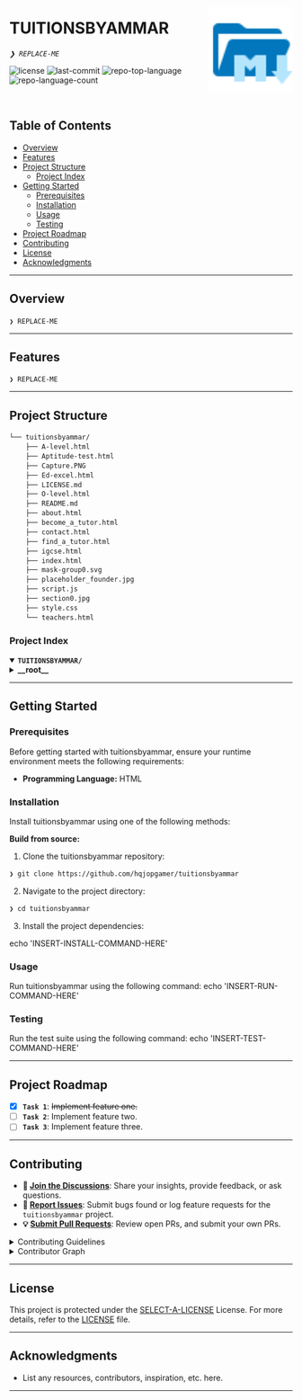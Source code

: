 <div align="left" style="position: relative;">
<img src="https://raw.githubusercontent.com/PKief/vscode-material-icon-theme/ec559a9f6bfd399b82bb44393651661b08aaf7ba/icons/folder-markdown-open.svg" align="right" width="30%" style="margin: -20px 0 0 20px;">
<h1>TUITIONSBYAMMAR</h1>
<p align="left">
	<em><code>❯ REPLACE-ME</code></em>
</p>
<p align="left">
	<img src="https://img.shields.io/github/license/hqjopgamer/tuitionsbyammar?style=default&logo=opensourceinitiative&logoColor=white&color=0080ff" alt="license">
	<img src="https://img.shields.io/github/last-commit/hqjopgamer/tuitionsbyammar?style=default&logo=git&logoColor=white&color=0080ff" alt="last-commit">
	<img src="https://img.shields.io/github/languages/top/hqjopgamer/tuitionsbyammar?style=default&color=0080ff" alt="repo-top-language">
	<img src="https://img.shields.io/github/languages/count/hqjopgamer/tuitionsbyammar?style=default&color=0080ff" alt="repo-language-count">
</p>
<p align="left"><!-- default option, no dependency badges. -->
</p>
<p align="left">
	<!-- default option, no dependency badges. -->
</p>
</div>
<br clear="right">

##  Table of Contents

- [ Overview](#-overview)
- [ Features](#-features)
- [ Project Structure](#-project-structure)
  - [ Project Index](#-project-index)
- [ Getting Started](#-getting-started)
  - [ Prerequisites](#-prerequisites)
  - [ Installation](#-installation)
  - [ Usage](#-usage)
  - [ Testing](#-testing)
- [ Project Roadmap](#-project-roadmap)
- [ Contributing](#-contributing)
- [ License](#-license)
- [ Acknowledgments](#-acknowledgments)

---

##  Overview

<code>❯ REPLACE-ME</code>

---

##  Features

<code>❯ REPLACE-ME</code>

---

##  Project Structure

```sh
└── tuitionsbyammar/
    ├── A-level.html
    ├── Aptitude-test.html
    ├── Capture.PNG
    ├── Ed-excel.html
    ├── LICENSE.md
    ├── O-level.html
    ├── README.md
    ├── about.html
    ├── become_a_tutor.html
    ├── contact.html
    ├── find_a_tutor.html
    ├── igcse.html
    ├── index.html
    ├── mask-group0.svg
    ├── placeholder_founder.jpg
    ├── script.js
    ├── section0.jpg
    ├── style.css
    └── teachers.html
```


###  Project Index
<details open>
	<summary><b><code>TUITIONSBYAMMAR/</code></b></summary>
	<details> <!-- __root__ Submodule -->
		<summary><b>__root__</b></summary>
		<blockquote>
			<table>
			<tr>
				<td><b><a href='https://github.com/hqjopgamer/tuitionsbyammar/blob/master/style.css'>style.css</a></b></td>
				<td><code>❯ REPLACE-ME</code></td>
			</tr>
			<tr>
				<td><b><a href='https://github.com/hqjopgamer/tuitionsbyammar/blob/master/become_a_tutor.html'>become_a_tutor.html</a></b></td>
				<td><code>❯ REPLACE-ME</code></td>
			</tr>
			<tr>
				<td><b><a href='https://github.com/hqjopgamer/tuitionsbyammar/blob/master/about.html'>about.html</a></b></td>
				<td><code>❯ REPLACE-ME</code></td>
			</tr>
			<tr>
				<td><b><a href='https://github.com/hqjopgamer/tuitionsbyammar/blob/master/find_a_tutor.html'>find_a_tutor.html</a></b></td>
				<td><code>❯ REPLACE-ME</code></td>
			</tr>
			<tr>
				<td><b><a href='https://github.com/hqjopgamer/tuitionsbyammar/blob/master/teachers.html'>teachers.html</a></b></td>
				<td><code>❯ REPLACE-ME</code></td>
			</tr>
			<tr>
				<td><b><a href='https://github.com/hqjopgamer/tuitionsbyammar/blob/master/script.js'>script.js</a></b></td>
				<td><code>❯ REPLACE-ME</code></td>
			</tr>
			<tr>
				<td><b><a href='https://github.com/hqjopgamer/tuitionsbyammar/blob/master/igcse.html'>igcse.html</a></b></td>
				<td><code>❯ REPLACE-ME</code></td>
			</tr>
			<tr>
				<td><b><a href='https://github.com/hqjopgamer/tuitionsbyammar/blob/master/Ed-excel.html'>Ed-excel.html</a></b></td>
				<td><code>❯ REPLACE-ME</code></td>
			</tr>
			<tr>
				<td><b><a href='https://github.com/hqjopgamer/tuitionsbyammar/blob/master/index.html'>index.html</a></b></td>
				<td><code>❯ REPLACE-ME</code></td>
			</tr>
			<tr>
				<td><b><a href='https://github.com/hqjopgamer/tuitionsbyammar/blob/master/Aptitude-test.html'>Aptitude-test.html</a></b></td>
				<td><code>❯ REPLACE-ME</code></td>
			</tr>
			<tr>
				<td><b><a href='https://github.com/hqjopgamer/tuitionsbyammar/blob/master/O-level.html'>O-level.html</a></b></td>
				<td><code>❯ REPLACE-ME</code></td>
			</tr>
			<tr>
				<td><b><a href='https://github.com/hqjopgamer/tuitionsbyammar/blob/master/Capture.PNG'>Capture.PNG</a></b></td>
				<td><code>❯ REPLACE-ME</code></td>
			</tr>
			<tr>
				<td><b><a href='https://github.com/hqjopgamer/tuitionsbyammar/blob/master/contact.html'>contact.html</a></b></td>
				<td><code>❯ REPLACE-ME</code></td>
			</tr>
			<tr>
				<td><b><a href='https://github.com/hqjopgamer/tuitionsbyammar/blob/master/A-level.html'>A-level.html</a></b></td>
				<td><code>❯ REPLACE-ME</code></td>
			</tr>
			</table>
		</blockquote>
	</details>
</details>

---
##  Getting Started

###  Prerequisites

Before getting started with tuitionsbyammar, ensure your runtime environment meets the following requirements:

- **Programming Language:** HTML


###  Installation

Install tuitionsbyammar using one of the following methods:

**Build from source:**

1. Clone the tuitionsbyammar repository:
```sh
❯ git clone https://github.com/hqjopgamer/tuitionsbyammar
```

2. Navigate to the project directory:
```sh
❯ cd tuitionsbyammar
```

3. Install the project dependencies:

echo 'INSERT-INSTALL-COMMAND-HERE'



###  Usage
Run tuitionsbyammar using the following command:
echo 'INSERT-RUN-COMMAND-HERE'

###  Testing
Run the test suite using the following command:
echo 'INSERT-TEST-COMMAND-HERE'

---
##  Project Roadmap

- [X] **`Task 1`**: <strike>Implement feature one.</strike>
- [ ] **`Task 2`**: Implement feature two.
- [ ] **`Task 3`**: Implement feature three.

---

##  Contributing

- **💬 [Join the Discussions](https://github.com/hqjopgamer/tuitionsbyammar/discussions)**: Share your insights, provide feedback, or ask questions.
- **🐛 [Report Issues](https://github.com/hqjopgamer/tuitionsbyammar/issues)**: Submit bugs found or log feature requests for the `tuitionsbyammar` project.
- **💡 [Submit Pull Requests](https://github.com/hqjopgamer/tuitionsbyammar/blob/main/CONTRIBUTING.md)**: Review open PRs, and submit your own PRs.

<details closed>
<summary>Contributing Guidelines</summary>

1. **Fork the Repository**: Start by forking the project repository to your github account.
2. **Clone Locally**: Clone the forked repository to your local machine using a git client.
   ```sh
   git clone https://github.com/hqjopgamer/tuitionsbyammar
   ```
3. **Create a New Branch**: Always work on a new branch, giving it a descriptive name.
   ```sh
   git checkout -b new-feature-x
   ```
4. **Make Your Changes**: Develop and test your changes locally.
5. **Commit Your Changes**: Commit with a clear message describing your updates.
   ```sh
   git commit -m 'Implemented new feature x.'
   ```
6. **Push to github**: Push the changes to your forked repository.
   ```sh
   git push origin new-feature-x
   ```
7. **Submit a Pull Request**: Create a PR against the original project repository. Clearly describe the changes and their motivations.
8. **Review**: Once your PR is reviewed and approved, it will be merged into the main branch. Congratulations on your contribution!
</details>

<details closed>
<summary>Contributor Graph</summary>
<br>
<p align="left">
   <a href="https://github.com{/hqjopgamer/tuitionsbyammar/}graphs/contributors">
      <img src="https://contrib.rocks/image?repo=hqjopgamer/tuitionsbyammar">
   </a>
</p>
</details>

---

##  License

This project is protected under the [SELECT-A-LICENSE](https://choosealicense.com/licenses) License. For more details, refer to the [LICENSE](https://choosealicense.com/licenses/) file.

---

##  Acknowledgments

- List any resources, contributors, inspiration, etc. here.

---
